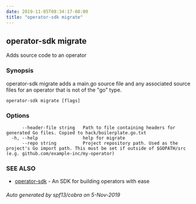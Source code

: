 ```yaml
---
date: 2019-11-05T08:34:17-08:00
title: "operator-sdk migrate"
---
```

## operator-sdk migrate

Adds source code to an operator

### Synopsis

operator-sdk migrate adds a main.go source file and any associated source files for an operator that is not of the "go" type.

```
operator-sdk migrate [flags]
```

### Options

```
      --header-file string   Path to file containing headers for generated Go files. Copied to hack/boilerplate.go.txt
  -h, --help                 help for migrate
      --repo string          Project repository path. Used as the project's Go import path. This must be set if outside of $GOPATH/src (e.g. github.com/example-inc/my-operator)
```

### SEE ALSO

* [operator-sdk](operator-sdk)	 - An SDK for building operators with ease

###### Auto generated by spf13/cobra on 5-Nov-2019

